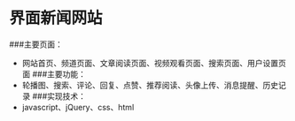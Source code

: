 界面新闻网站
===
###主要页面：
  * 网站首页、频道页面、文章阅读页面、视频观看页面、搜索页面、用户设置页面
###主要功能：
  * 轮播图、搜索、评论、回复、点赞、推荐阅读、头像上传、消息提醒、历史记录
###实现技术：
  * javascript、jQuery、css、html

